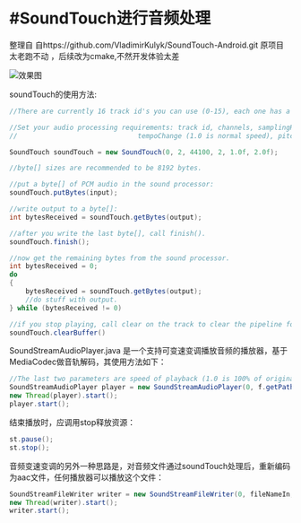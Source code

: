 #SoundTouch进行音频处理
==================
整理自 自https://github.com/VladimirKulyk/SoundTouch-Android.git
原项目太老跑不动 ，后续改为cmake,不然开发体验太差

![效果图](https://github.com/meiliqin/AndroidSoundTouch/blob/main/image/IMG20210128_140706.png)



soundTouch的使用方法:

```java
//There are currently 16 track id's you can use (0-15), each one has a separate SoundTouch processor.

//Set your audio processing requirements: track id, channels, samplingRate, bytesPerSample,
//                              tempoChange (1.0 is normal speed), pitchChange (in semi-tones)

SoundTouch soundTouch = new SoundTouch(0, 2, 44100, 2, 1.0f, 2.0f);

//byte[] sizes are recommended to be 8192 bytes.

//put a byte[] of PCM audio in the sound processor:
soundTouch.putBytes(input);

//write output to a byte[]:
int bytesReceived = soundTouch.getBytes(output);

//after you write the last byte[], call finish().
soundTouch.finish();

//now get the remaining bytes from the sound processor.
int bytesReceived = 0;
do
{
    bytesReceived = soundTouch.getBytes(output);
    //do stuff with output.
} while (bytesReceived != 0)

//if you stop playing, call clear on the track to clear the pipeline for later use.
soundTouch.clearBuffer()
```
SoundStreamAudioPlayer.java 是一个支持可变速变调播放音频的播放器，基于MediaCodec做音轨解码，其使用方法如下：

```java
//The last two parameters are speed of playback (1.0 is 100% of original speed) and pitch adjustment in semi-tones.
SoundStreamAudioPlayer player = new SoundStreamAudioPlayer(0, f.getPath(), 1.0f, 1.0f);
new Thread(player).start();
player.start();
````

结束播放时，应调用stop释放资源：

```java
st.pause();
st.stop();
````
音频变速变调的另外一种思路是，对音频文件通过soundTouch处理后，重新编码为aac文件，任何播放器可以播放这个文件：
```java
SoundStreamFileWriter writer = new SoundStreamFileWriter(0, fileNameIn, fileNameOut, tempo, pitch);
new Thread(writer).start();
writer.start();
````


